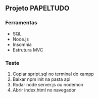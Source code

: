## Projeto PAPELTUDO

### Ferramentas

- SQL
- Node.js
- Insomnia
- Estrutura MVC 

### Teste

1. Copiar spript.sql no terminal do xampp
2. Baixar npm init na pasta api
3. Rodar node server.js ou nodemon
4. Abrir index.html no navegador
